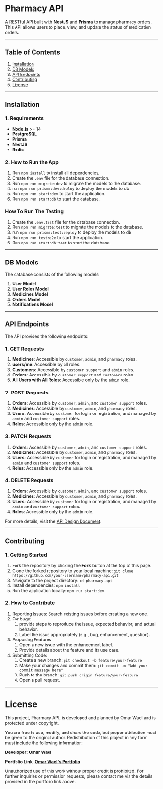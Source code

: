 # Pharmacy API
A RESTful API built with **NestJS** and **Prisma** to manage pharmacy orders. This API allows users to place, view, and update the status of medication orders.

---

## Table of Contents
1. [Installation](#installation)
2. [DB Models](#db-models)
3. [API Endpoints](#api-endpoints)
4. [Contributing](#contributing)
5. [License](#license)

---

## Installation

### 1. Requirements
- **Node.js** >= 14
- **PostgreSQL**
- **Prisma**
- **NestJS**
- **Redis**

### 2. How to Run the App
1. Run `npm install` to install all dependencies.
2. Create the `.env` file for the database connection.
3. Run `npm run migrate:dev` to migrate the models to the database.
4. run `npm run prisma:dev:deploy` to deploy the models to db
5. Run `npm run start:dev` to start the application.
6. Run `npm run start:db` to start the database.

### How To Run The Testing
1. Create the `.env.test` file for the database connection.
2. Run `npm run migrate:test` to migrate the models to the database.
3. run `npm run prisma:test:deploy` to deploy the models to db
4. Run `npm run test:e2e` to start the application.
5. Run `npm run start:db:test` to start the database.

---

## DB Models
The database consists of the following models:
1. **User Model**
2. **User Roles Model**
3. **Medicines Model**
4. **Orders Model**
5. **Notifications Model**

---

## API Endpoints
The API provides the following endpoints:

### 1. GET Requests
1. **Medicines**: Accessible by `customer`, `admin`, and `pharmacy` roles.
2. **users/me**: Accessible by all roles.
3. **Customers**: Accessible by `customer support` and `admin` roles.
4. **Orders**: Accessible by `customer support` and `customers` roles.
5. **All Users with All Roles**: Accessible only by the `admin` role.

### 2. POST Requests
1. **Orders**: Accessible by `customer`, `admin`, and `customer support` roles.
2. **Medicines**: Accessible by `customer`, `admin`, and `pharmacy` roles.
3. **Users**: Accessible by `customer` for login or registration, and managed by `admin` and `customer support` roles.
4. **Roles**: Accessible only by the `admin` role.

### 3. PATCH Requests
1. **Orders**: Accessible by `customer`, `admin`, and `customer support` roles.
2. **Medicines**: Accessible by `customer`, `admin`, and `pharmacy` roles.
3. **Users**: Accessible by `customer` for login or registration, and managed by `admin` and `customer support` roles.
4. **Roles**: Accessible only by the `admin` role.

### 4. DELETE Requests
1. **Orders**: Accessible by `customer`, `admin`, and `customer support` roles.
2. **Medicines**: Accessible by `customer`, `admin`, and `pharmacy` roles.
3. **Users**: Accessible by `customer` for login or registration, and managed by `admin` and `customer support` roles.
4. **Roles**: Accessible only by the `admin` role.

For more details, visit the [API Design Document](https://www.figma.com/board/UmyIPejBj5Y6XvhUTCROfW/Pharmacy-System-Organiser?node-id=0-1&t=wUDRjDRliQgqarYB-1).

---

## Contributing
### 1. Getting Started
1. Fork the repository by clicking the **Fork** button at the top of this page.
2. Clone the forked repository to your local machine:
   `git clone https://github.com/your-username/pharmacy-api.git`
3. Navigate to the project directory:
`cd pharmacy-api`
4. Install dependencies:
`npm install`
5. Run the application locally:
`npm run start:dev`
### 2. How to Contribute
1. Reporting Issues:
    Search existing issues before creating a new one.
2. For bugs:
    1. provide steps to reproduce the issue, expected behavior, and actual behavior.
    2. Label the issue appropriately (e.g., bug, enhancement, question).
3. Proposing Features
    1. Open a new issue with the enhancement label.
    2. Provide details about the feature and its use case.
 4. Submitting Code:
    1. Create a new branch:
    `git checkout -b feature/your-feature`
    2. Make your changes and commit them:
    `git commit -m "Add your commit message here"`
    3. Push to the branch:
    `git push origin feature/your-feature`
    4. Open a pull request.
---    
   
# License
This project, Pharmacy API, is developed and planned by Omar Wael and is protected under copyright.

You are free to use, modify, and share the code, but proper attribution must be given to the original author. Redistribution of this project in any form must include the following information:

**Developer: Omar Wael** 

**Portfolio Link: [Omar Wael's Portfolio](https://omar-wael.netlify.app/)**

Unauthorized use of this work without proper credit is prohibited.
For further inquiries or permission requests, please contact me via the details provided in the portfolio link above.
